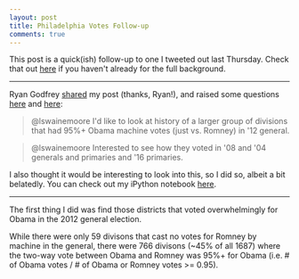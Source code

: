 ```yaml
---
layout: post
title: Philadelphia Votes Follow-up
comments: true
---
```


This post is a quick(ish) follow-up to one I tweeted out last Thursday. Check that out [here](http://lswainemoore.com/2016/08/18/missing-romney-votes/) if you haven't already for the full background.

___

Ryan Godfrey [shared](https://twitter.com/rgodfrey/status/766376451402633216) my post (thanks, Ryan!), and raised some questions [here](https://twitter.com/rgodfrey/status/766380753387130880) and [here](https://twitter.com/rgodfrey/status/766381312605315073):

> @lswainemoore I'd like to look at history of a larger group of divisions that had 95%+ Obama machine votes (just vs. Romney) in '12 general.

> @lswainemoore Interested to see how they voted in '08 and '04 generals and primaries and '16 primaries.

I also thought it would be interesting to look into this, so I did so, albeit a bit belatedly. You can check out my iPython notebook [here]().

___

The first thing I did was find those districts that voted overwhelmingly for Obama in the 2012 general election.

While there were only 59 divisons that cast no votes for Romney by machine in the general, there were 766 divisons (~45% of all 1687) where the two-way vote between Obama and Romney was 95%+ for Obama (i.e. # of Obama votes / # of Obama or Romney votes >= 0.95). 



